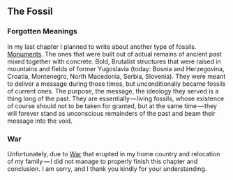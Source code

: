 


## The Fossil

<div class="subchapter">

### Forgotten Meanings

</div>

In my last chapter I planned to write about another type of fossils. [Monuments](#figure "Kosmaj Memorial Complex (Koraćica, Serbia)"). The ones that were built out of actual remains of ancient past mixed together with concrete. Bold, Brutalist structures that were raised in mountains and fields of former Yugoslavia (today: Bosnia and Herzegovina, Croatia, Montenegro, North Macedonia, Serbia, Slovenia). They were meant to deliver a message during those times, but unconditionally became fossils of current ones. The purpose, the message, the ideology they served is a thing long of the past. They are essentially&hairsp;—&hairsp;living fossils, whose existence of course should not to be taken for granted, but at the same time&hairsp;&hairsp;—&hairsp;they will forever stand as unconscious remainders of the past and beam their message into the void.<br>

<div class="subchapter">

### War

</div>

<div class="quote">

Unfortunately, due to [War](#figure "Ukrainian troops (Kyiv, Ukraine)") that erupted in my home country and relocation of my family&hairsp;&hairsp;—&hairsp;I did not manage to properly finish this chapter and conclusion. I am sorry, and I thank you kindly for your understanding.

</div>




